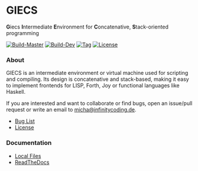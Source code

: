 # GIECS
**G**iecs **I**ntermediate **E**nvironment for **C**oncatenative, **S**tack-oriented programming

[![Build-Master](https://img.shields.io/travis/michaelsippel/cautious-potato/master.svg?label=master)](https://travis-ci.org/michaelsippel/cautious-potato/branches)
[![Build-Dev](https://img.shields.io/travis/michaelsippel/cautious-potato/dev.svg?label=dev)](https://travis-ci.org/michaelsippel/cautious-potato/branches)
[![Tag](https://img.shields.io/github/tag/michaelsippel/cautious-potato.svg)](https://github.com/michaelsippel/cautious-potato/tags)
[![License](https://img.shields.io/github/license/michaelsippel/cautious-potato.svg)](https://github.com/michaelsippel/cautious-potato/blob/doc/LICENSE)

### About
GIECS is an intermediate environment or virtual machine used for scripting and compiling. 
Its design is concatenative and stack-based, making it easy to implement frontends for LISP, Forth, Joy or functional languages like Haskell.

If you are interested and want to collaborate or find bugs, open an issue/pull request or write an email to <micha@infinitycoding.de>.

* [Bug List](/doc/bugs.md)
* [License](/LICENSE)

### Documentation

* [Local Files](/doc/index.md)
* [ReadTheDocs]()

